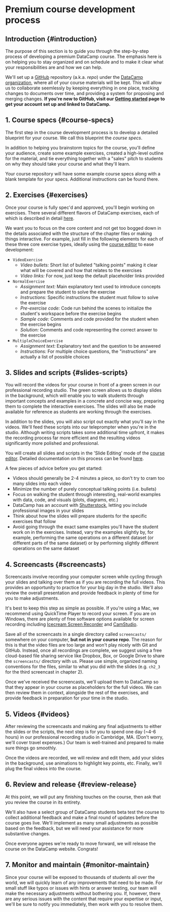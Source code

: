 # Premium course development process

## Introduction {#introduction}

The purpose of this section is to guide you through the step-by-step
process of developing a premium DataCamp course. The emphasis here is on
helping you to stay organized and on schedule and to make it clear what
your responsibilities are and how we can help.

We'll set up a [GitHub](https://github.com) repository (a.k.a. *repo*)
under the [DataCamp organization](https://github.com/datacamp), where
all of your course materials will be kept. This will allow us to
collaborate seemlessly by keeping everything in one place, tracking
changes to documents over time, and providing a system for proposing and
merging changes. **If you're new to GitHub, visit our 
[Getting started](/welcome/getting-started.md) page
to get your account set up and linked to DataCamp.**

## 1. Course specs {#course-specs}

The first step in the course development process is to develop a detailed
blueprint for your course. We call this blueprint the *course specs*.

In addition to helping you brainstorm topics for the course, you'll define
your audience, create some example exercises, created a high-level outline
for the material, and tie everything together with a "sales" pitch to students
on why they should take your course and what they'll learn.

Your course repository will have some example course specs along with a
blank template for your specs. Additional instructions can be found there.

## 2. Exercises {#exercises}

Once your course is fully spec'd and approved, you'll begin working on 
exercises. There several different flavors of DataCamp exercises, each of 
which is described in detail [here](/courses/exercises/).

We want you to focus on the core content and not get too bogged down in
the details associated with the structure of the chapter files or making
things interactive. For example, just fill in the following elements for each
of these three core exercise types, ideally using the [course
editor](http://www.datacamp.com/teach) to ease development:

-   `VideoExercise`
    -   *Video bullets:* Short list of bulleted "talking points" making
        it clear what will be covered and how that relates to the
        exercises
    -   *Video links:* For now, just keep the default placeholder links
        provided
-   `NormalExercise`
    -   *Assignment text:* Main explanatory text used to introduce
        concepts and prepare the student to solve the exercise
    -   *Instructions:* Specific instructions the student must follow to
        solve the exercise
    -   *Pre-exercise code:* Code run behind the scenes to initialize
        the student's workspace before the exercise begins
    -   *Sample code:* Comments and code provided for the student when
        the exercise begins
    -   *Solution:* Comments and code representing the correct answer to
        the exercise
-   `MultipleChoiceExercise`
    -   *Assignment text:* Explanatory text and the question to be
        answered
    -   *Instructions:* For multiple choice questions, the
        "instructions" are actually a list of possible choices

## 3. Slides and scripts {#slides-scripts}

You will record the videos for your course in front of a green screen in
our professional recording studio. The green screen allows us to display
slides in the background, which will enable you to walk students through
important concepts and examples in a concrete and concise way, preparing
them to complete the interactive exercises. The slides will also be made
available for reference as students are working through the exercises.

In addition to the slides, you will also script out exactly what you'll
say in the videos. We'll feed these scripts into our teleprompter when
you're in the studio. Although writing scripts takes some additional
time upfront, it makes the recording process far more efficient and the
resulting videos significantly more polished and professional.

You will create all slides and scripts in the 'Slide Editing' mode of
the [course editor](http://www.datacamp.com/teach). Detailed documentation on
this process can be found [here](/courses/slides.md).

A few pieces of advice before you get started:

-   Videos should generally be 2-4 minutes a piece, so don't try to cram
    too many slides into each video
-   Minimize the number of purely conceptual talking points (i.e.
    bullets)
-   Focus on walking the student through interesting, real-world
    examples with data, code, and visuals (plots, diagrams, etc.)
-   DataCamp has an account with
    [Shutterstock](https://www.shutterstock.com/home), letting you
    include professional images in your slides
-   Think about how the slides will prepare students for the specific
    exercises that follow
-   Avoid going through the exact same examples you'll have the student
    work on in the exercises. Instead, vary the examples slightly by,
    for example, performing the same operations on a different dataset
    (or different parts of the same dataset) or by performing slightly
    different operations on the same dataset

## 4. Screencasts {#screencasts}

Screencasts involve recording your computer screen while cycling through
your slides and talking over them as if you are recording the full
videos. This provides an opportunity to practice for your big day in the
studio. We'll also review the overall presentation and provide feedback
in plenty of time for you to make adjustments.

It's best to keep this step as simple as possible. If you're using a
Mac, we recommend using QuickTime Player to record your screen. If you
are on Windows, there are plenty of free software options available for
screen recording including [Icecream Screen
Recorder](http://icecreamapps.com/Screen-Recorder/) and
[CamStudio](http://camstudio.org/).

Save all of the screencasts in a single directory called `screencasts/`
somewhere on your computer, **but not in your course repo**. The reason
for this is that the video files are too large and won't play nicely
with Git and GitHub. Instead, once all recordings are complete, we
suggest using a free cloud-based file sharing service like Dropbox, Box,
or Google Drive to share the `screencasts/` directory with us. Please
use simple, organized naming conventions for the files, similar to what
you did with the slides (e.g. `ch2_3` for the third screencast in
chapter 2).

Once we've received the screencasts, we'll upload them to DataCamp so
that they appear in your course as placeholders for the full videos. We
can then review them in context, alongside the rest of the exercises,
and provide feedback in preparation for your time in the studio.

## 5. Videos {#videos}

After reviewing the screencasts and making any final adjustments to
either the slides or the scripts, the next step is for you to spend one
day (\~4-6 hours) in our professional recording studio in Cambridge, MA.
(Don't worry, we'll cover travel expenses.) Our team is well-trained and
prepared to make sure things go smoothly.

Once the videos are recorded, we will review and edit them, add your
slides in the background, use animations to highlight key points, etc.
Finally, we'll plug the final videos into the course.

## 6. Review and release {#review-release}

At this point, we will put any finishing touches on the course, then ask
that you review the course in its entirety.

We'll also have a select group of DataCamp students beta test the course
to collect additional feedback and make a final round of updates before
the course goes live. We'll implement as many small adjustments as
possible based on the feedback, but we will need your assistance for
more substantive changes.

Once everyone agrees we're ready to move forward, we will release the
course on the DataCamp website. Congrats!

## 7. Monitor and maintain {#monitor-maintain}

Since your course will be exposed to thousands of students all over the
world, we will quickly learn of any improvements that need to be made.
For small stuff like typos or issues with hints or answer testing, our
team will make the necessary adjustments without bothering you. If,
however, there are any serious issues with the content that require your
expertise or input, we'll be sure to notify you immediately, then work
with you to resolve them.
